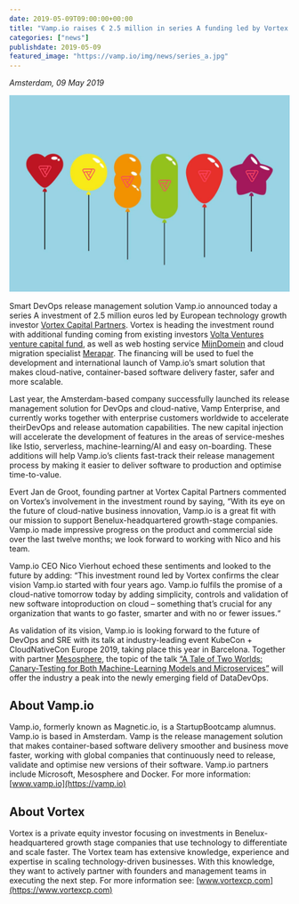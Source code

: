 ```yaml
---
date: 2019-05-09T09:00:00+00:00
title: "Vamp.io raises € 2.5 million in series A funding led by Vortex Capital Partners to fuel international expansion"
categories: ["news"]
publishdate: 2019-05-09
featured_image: "https://vamp.io/img/news/series_a.jpg"
---
```


*Amsterdam, 09 May 2019*


![](/img/news/series_a.jpg)

Smart DevOps release management solution Vamp.io announced today a series A investment of 2.5 million euros led by European 
technology growth investor [Vortex Capital Partners](https://www.vortexcp.com). Vortex is heading the investment round with additional funding coming 
from existing investors [Volta Ventures venture capital fund](https://www.volta.ventures/), as well as web hosting service 
[MijnDomein](https://www.mijndomein.nl/) and cloud migration specialist [Merapar](https://merapar.com/). 
The financing will be used to fuel the development and international launch of Vamp.io’s smart solution that makes cloud-native, 
container-based software delivery faster, safer and more scalable.

<!--more-->

Last year, the Amsterdam-based company successfully launched its release management solution for DevOps and cloud-native, 
Vamp Enterprise, and currently works together with enterprise customers worldwide to accelerate theirDevOps and release automation capabilities. 
The new capital injection will accelerate the development of features in the areas of service-meshes like Istio, serverless, 
machine-learning/AI and easy on-boarding. These additions will help Vamp.io’s clients fast-track their release management 
process by making it easier to deliver software to production and optimise time-to-value.

Evert Jan de Groot, founding partner at Vortex Capital Partners commented on Vortex’s involvement in the investment round 
by saying, “With its eye on the future of cloud-native business innovation, Vamp.io is a great fit with our mission to 
support Benelux-headquartered growth-stage companies. Vamp.io made impressive progress on the product and commercial side 
over the last twelve months; we look forward to working with Nico and his team.

Vamp.io CEO Nico Vierhout echoed these sentiments and looked to the future by adding: “This investment round led by Vortex 
confirms the clear vision Vamp.io started with four years ago. Vamp.io fulfils the promise of a cloud-native tomorrow 
today by adding simplicity, controls and validation of new software intoproduction on cloud – something that’s crucial 
for any organization that wants to go faster, smarter and with no or fewer issues.“

As validation of its vision, Vamp.io is looking forward to the future of DevOps and SRE with its talk at industry-leading 
event KubeCon + CloudNativeCon Europe 2019, taking place this year in Barcelona. Together with partner [Mesosphere](https://mesosphere.com/), 
the topic of the talk [“A Tale of Two Worlds: Canary-Testing for Both Machine-Learning Models and Microservices”](/news/vamp-at-kubecon-2019/) 
will offer the industry a peak into the newly emerging field of DataDevOps.

## About Vamp.io

Vamp.io, formerly known as Magnetic.io, is a StartupBootcamp alumnus. Vamp.io is based in Amsterdam. Vamp is the release 
management solution that makes container-based software delivery smoother and business move faster, working with global 
companies that continuously need to release, validate and optimise new versions of their software. Vamp.io partners include 
Microsoft, Mesosphere and Docker. For more information: [www.vamp.io](https://vamp.io)

## About Vortex

Vortex is a private equity investor focusing on investments in Benelux-headquartered growth stage companies that use 
technology to differentiate and scale faster. The Vortex team has extensive knowledge, experience and expertise in scaling
technology-driven businesses. With this knowledge, they want to actively partner with founders and management teams in 
executing the next step. For more information see: [www.vortexcp.com](https://www.vortexcp.com)
